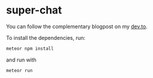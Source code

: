 # super-chat

You can follow the complementary blogpost on my [dev.to](https://dev.to/grubba).

To install the dependencies, run:

```bash
meteor npm install
```

and run with

```bash
meteor run
```
